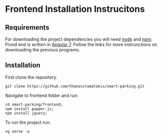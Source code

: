 # Frontend Installation Instrucitons

## Requirements
For downloading the project dependencies you will need [node](https://nodejs.org/en/download/) and [npm](https://www.npmjs.com/get-npm). Frond end is written in [Angular 7](https://angular.io/). Follow the links for more instrunctions on downloading the previous programs.

## Installation
First clone the repository.
```
git clone https://github.com/thanosstamatakis/smart-parking.git
```
Navigate to frontend folder and run:
```
cd smart-parking/frontend;
npm install popper.js;
npm install jquery;
```
To run the project run:
```
ng serve -o